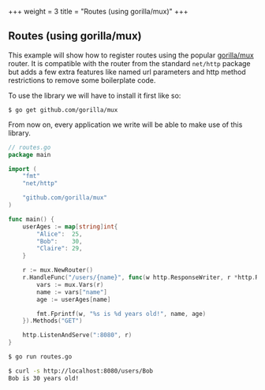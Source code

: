 +++
weight = 3
title = "Routes (using gorilla/mux)"
+++

## Routes (using gorilla/mux)

This example will show how to register routes using the popular <a target="_blank" href="https://github.com/gorilla/mux">gorilla/mux</a> router.
It is compatible with the router from the standard `net/http` package but adds a few extra features like named url parameters and http method restrictions to remove some boilerplate code.

To use the library we will have to install it first like so:

`$ go get github.com/gorilla/mux`

From now on, every application we write will be able to make use of this library.

``` go
// routes.go
package main

import (
	"fmt"
	"net/http"

	"github.com/gorilla/mux"
)

func main() {
	userAges := map[string]int{
		"Alice":  25,
		"Bob":    30,
		"Claire": 29,
	}

	r := mux.NewRouter()
	r.HandleFunc("/users/{name}", func(w http.ResponseWriter, r *http.Request) {
		vars := mux.Vars(r)
		name := vars["name"]
		age := userAges[name]

		fmt.Fprintf(w, "%s is %d years old!", name, age)
	}).Methods("GET")

	http.ListenAndServe(":8080", r)
}
```
``` sh
$ go run routes.go

$ curl -s http://localhost:8080/users/Bob
Bob is 30 years old!
```

